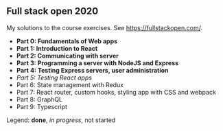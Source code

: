 ## Full stack open 2020

My solutions to the course exercises. See https://fullstackopen.com/.

- **Part 0: Fundamentals of Web apps**
- **Part 1: Introduction to React**
- **Part 2: Communicating with server**
- **Part 3: Programming a server with NodeJS and Express**
- **Part 4: Testing Express servers, user administration**
- *Part 5: Testing React apps*
- Part 6: State management with Redux
- Part 7: React router, custom hooks, styling app with CSS and webpack
- Part 8: GraphQL
- Part 9: Typescript

Legend: **done**, *in progress*, not started
